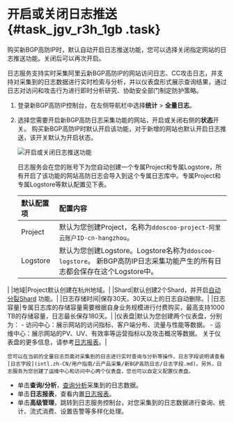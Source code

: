 # 开启或关闭日志推送 {#task_jgv_r3h_1gb .task}

购买新BGP高防IP时，默认自动开启日志推送功能，您可以选择关闭指定网站的日志推送功能。关闭后可以再次开启。

日志服务支持实时采集阿里云新BGP高防IP的网站访问日志、CC攻击日志，并支持对采集到的日志数据进行实时检索与分析，并以仪表盘形式展示查询结果，通过日志对访问和攻击行为进行即时分析研究、协助安全部门制定防护策略。

1.  登录新BGP高防IP控制台，在左侧导航栏中选择**统计** \> **全量日志**。
2.  选择您需要开启新BGP高防日志采集功能的网站，开启或关闭右侧的**状态**开关。 购买新BGP高防IP时默认开启该功能，对于新增的网站也默认开启日志推送，该开关默认为开启状态。

    ![](images/33763_zh-CN.png "开启或关闭日志推送功能")

    日志服务会在您的账号下为您自动创建一个专属Project和专属Logstore，所有开启了该功能的网站高防日志会导入到这个专属日志库中。专属Project和专属Logstore等默认配置见下表。

    |默认配置项|配置内容|
    |:----|:---|
    |Project|默认为您创建Project，名称为`ddoscoo-project-阿里云账户ID-cn-hangzhou`。|
    |Logstore|默认为您创建Logstore。Logstore名称为`ddoscoo-logstore`。 新BGP高防IP日志采集功能产生的所有日志都会保存在这个Logstore中。

 |
    |地域|Project默认创建在杭州地域。|
    |Shard|默认创建2个Shard，并开启[自动分裂Shard](intl.zh-CN/用户指南/准备工作/操作Shard.md) 功能。|
    |日志存储时间|保存30天。30天以上的日志自动删除。|
    |日志容量|专属日志库的存储容量需要根据自身业务规模进行付费购买，最高支持1000 TB的存储容量，日志最长保存180天。|
    |仪表盘|默认为您创建两个仪表盘，分别为：     -   访问中心：展示网站的访问指标、客户端分布、流量与性能等数据。
    -   运维中心：展示网站的PV、UV、有效率等运营指标以及攻击概况等数据。
 关于仪表盘的更多信息，请参考[日志报表](intl.zh-CN/用户指南/云产品采集/新BGP高防日志/日志报表.md)。|

    您可以在当前的全量日志页面对采集到的日志进行实时查询与分析等操作，日志字段说明请查看[日志字段](intl.zh-CN/用户指南/云产品采集/新BGP高防日志/日志字段.md)。另外，日志服务为您创建了运维中心和访问中心两个仪表盘，您也可以自定义配置仪表盘。


-   单击**查询/分析**，[查询分析](intl.zh-CN/用户指南/云产品采集/新BGP高防日志/日志分析.md)采集到的日志数据。
-   单击**日志报表**，查看内置[日志报表](intl.zh-CN/用户指南/云产品采集/新BGP高防日志/日志报表.md)。
-   单击**高级管理**，跳转到日志服务控制台，对您采集到的日志数据进行查询、统计、流式消费、设置告警等多样化处理。

